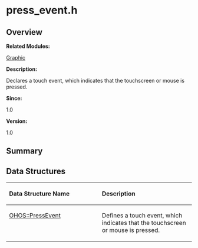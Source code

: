 # press\_event.h<a name="ZH-CN_TOPIC_0000001054799577"></a>

## **Overview**<a name="section99067748093527"></a>

**Related Modules:**

[Graphic](Graphic.md)

**Description:**

Declares a touch event, which indicates that the touchscreen or mouse is pressed. 

**Since:**

1.0

**Version:**

1.0

## **Summary**<a name="section753624214093527"></a>

## Data Structures<a name="nested-classes"></a>

<a name="table1803788021093527"></a>
<table><thead align="left"><tr id="row1342602390093527"><th class="cellrowborder" valign="top" width="50%" id="mcps1.1.3.1.1"><p id="p1773904087093527"><a name="p1773904087093527"></a><a name="p1773904087093527"></a>Data Structure Name</p>
</th>
<th class="cellrowborder" valign="top" width="50%" id="mcps1.1.3.1.2"><p id="p568900875093527"><a name="p568900875093527"></a><a name="p568900875093527"></a>Description</p>
</th>
</tr>
</thead>
<tbody><tr id="row2142624045093527"><td class="cellrowborder" valign="top" width="50%" headers="mcps1.1.3.1.1 "><p id="p105538146093527"><a name="p105538146093527"></a><a name="p105538146093527"></a><a href="OHOS-PressEvent.md">OHOS::PressEvent</a></p>
</td>
<td class="cellrowborder" valign="top" width="50%" headers="mcps1.1.3.1.2 "><p id="p776439807093527"><a name="p776439807093527"></a><a name="p776439807093527"></a>Defines a touch event, which indicates that the touchscreen or mouse is pressed. </p>
</td>
</tr>
</tbody>
</table>

